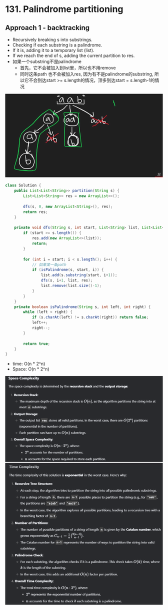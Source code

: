 # 131. Palindrome partitioning

## Approach 1 - backtracking

- Recursively breaking s into substrings.
- Checking if each substring is a palindrome.
- If it is, adding it to a temporary list (list).
- If we reach the end of s, adding the current partition to res.
- 如果一个substring不是palindrome
    - 首先，它不会被加入到list里，所以也不用remove
    - 同时这条path 也不会被加入res, 因为有不是palindrome的substring, 所以它不会到达start >= s.length的情况，顶多到达start = s.length-1的情况

![alt text](image-6.png)



```java
class Solution {
    public List<List<String>> partition(String s) {
        List<List<String>> res = new ArrayList<>();

        dfs(s, 0, new ArrayList<String>(), res);
        return res;
    }

    private void dfs(String s, int start, List<String> list, List<List<String>>res) {
        if (start >= s.length()) {
            res.add(new ArrayList<>(list));
            return;
        }

        for (int i = start; i < s.length(); i++) {
            // 如果某一条path
            if (isPalindrome(s, start, i)) {
                list.add(s.substring(start, i+1));
                dfs(s, i+1, list, res);
                list.remove(list.size()-1);
            }
        }
    }
    private boolean isPalindrome(String s, int left, int right) {
        while (left < right) {
            if (s.charAt(left) != s.charAt(right)) return false;
            left++;
            right--;
        }

        return true;
    }
}

```

- time: O(n * 2^n)
- Space: O(n * 2^n)

![alt text](image-7.png)
![alt text](image-8.png)
